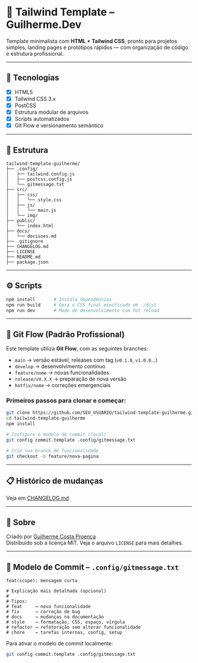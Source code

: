 # 💨 Tailwind Template – Guilherme.Dev

Template minimalista com **HTML + Tailwind CSS**, pronto para projetos simples, landing pages e protótipos rápidos — com organização de código e estrutura profissional.

---

## 🚀 Tecnologias

- [x] HTML5  
- [x] Tailwind CSS 3.x  
- [x] PostCSS  
- [x] Estrutura modular de arquivos  
- [x] Scripts automatizados
- [x] Git Flow e versionamento semântico

---

## 📁 Estrutura

```
tailwind-template-guilherme/
├── .config/
│   ├── tailwind.config.js
│   ├── postcss.config.js
│   └── gitmessage.txt
├── src/
│   ├── css/
│   │   └── style.css
│   ├── js/
│   │   └── main.js
│   └── img/
├── public/
│   └── index.html
├── docs/
│   └── decisoes.md
├── .gitignore
├── CHANGELOG.md
├── LICENSE
├── README.md
├── package.json
```

---

## ⚙️ Scripts

```bash
npm install       # Instala dependências
npm run build     # Gera o CSS final minificado em ./dist
npm run dev       # Modo de desenvolvimento com hot reload
```

---

## 🔀 Git Flow (Padrão Profissional)

Este template utiliza **Git Flow**, com as seguintes branches:

- `main` → versão estável, releases com tag (`v0.1.0`, `v1.0.0`...)
- `develop` → desenvolvimento contínuo
- `feature/nome` → novas funcionalidades
- `release/vX.X.X` → preparação de nova versão
- `hotfix/nome` → correções emergenciais

### Primeiros passos para clonar e começar:

```bash
git clone https://github.com/SEU_USUARIO/tailwind-template-guilherme.git
cd tailwind-template-guilherme
npm install

# Configure o modelo de commit (local)
git config commit.template .config/gitmessage.txt

# Crie sua branch de funcionalidade
git checkout -b feature/nova-pagina
```

---

## 📋 Histórico de mudanças

Veja em [CHANGELOG.md](./CHANGELOG.md)

---

## 🧠 Sobre

Criado por [Guilherme Costa Proença](https://github.com/GuilhermeCostaProenca)  
Distribuído sob a licença MIT. Veja o arquivo `LICENSE` para mais detalhes.

---

## 📝 Modelo de Commit – `.config/gitmessage.txt`

```
feat(scope): mensagem curta

# Explicação mais detalhada (opcional)
#
# Tipos:
# feat     → nova funcionalidade
# fix      → correção de bug
# docs     → mudanças na documentação
# style    → formatação, CSS, espaço, vírgula
# refactor → refatoração sem alterar funcionalidade
# chore    → tarefas internas, config, setup
```

Para ativar o modelo de commit localmente:

```bash
git config commit.template .config/gitmessage.txt
```
